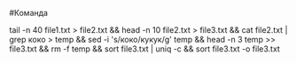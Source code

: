 #Команда

tail -n 40 file1.txt > file2.txt && head -n 10 file2.txt > file3.txt && cat file2.txt | grep коко > temp && sed -i 's/коко/кукук/g' temp && head -n 3 temp >> file3.txt && rm -f temp && sort file3.txt | uniq -c && sort file3.txt -o file3.txt
